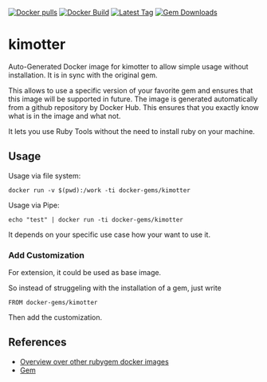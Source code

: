 [![Docker pulls](https://img.shields.io/docker/pulls/rubygem/kimotter.svg)](https://hub.docker.com/r/rubygem/kimotter/)
[![Docker Build](https://img.shields.io/docker/automated/rubygem/kimotter.svg)](https://hub.docker.com/r/rubygem/kimotter/)
[![Latest Tag](https://img.shields.io/github/tag/docker-rubygem/kimotter.svg)](https://hub.docker.com/r/rubygem/kimotter/)
[![Gem Downloads](https://img.shields.io/gem/dt/kimotter.svg)](https://rubygems.org/gems/kimotter/)
# kimotter

Auto-Generated Docker image for kimotter to allow simple usage without installation.
It is in sync with the original gem.

This allows to use a specific version of your favorite gem and ensures that this image will be supported in future.
The image is generated automatically from a github repository by Docker Hub.
This ensures that you exactly know what is in the image and what not.

It lets you use Ruby Tools without the need to install ruby on your machine.

## Usage

Usage via file system:

`docker run -v $(pwd):/work -ti docker-gems/kimotter`

Usage via Pipe:

`echo "test" | docker run -ti docker-gems/kimotter`

It depends on your specific use case how your want to use it.

### Add Customization

For extension, it could be used as base image.

So instead of struggeling with the installation of a gem, just write

`FROM docker-gems/kimotter`

Then add the customization.

## References

 - [Overview over other rubygem docker images](https://github.com/thinkbot/docker-rubygem)
 - [Gem](https://rubygems.org/gems/kimotter/)
